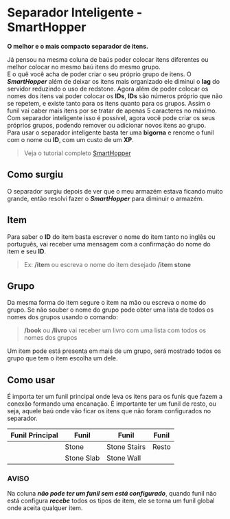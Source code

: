 # Separador Inteligente - SmartHopper

**O melhor e o mais compacto separador de itens.**

Já pensou na mesma coluna de baús poder colocar itens diferentes ou melhor colocar no mesmo baú itens do mesmo grupo.  
E o quê você acha de poder criar o seu próprio grupo de itens.
O ***SmartHopper*** além de deixar os itens mais organizado ele diminui o **lag** do servidor reduzindo o uso de redstone.
Agora além de poder colocar os nomes dos itens vai poder colocar os **IDs**, **IDs** são números próprio que não se repetem, e existe tanto para os itens quanto para os grupos. Assim o funil vai caber mais itens por se tratar de apenas 5 caracteres no máximo.  
Com separador inteligente isso é possível, agora você pode criar os seus próprios grupos, podendo remover ou adicionar novos itens ao grupo.  
Para usar o separador inteligente basta ter uma **bigorna** e renome o funil com o nome ou **ID**, com um custo de um **XP**.


> Veja o tutorial completo [SmartHopper](https://youtu.be/fBIeZ57ka1M)

## Como surgiu
O separador surgiu depois de ver que o meu armazém estava ficando muito grande, então resolvi fazer o ***SmartHopper*** para diminuir o armazém.

## Item
Para saber o **ID** do item basta escrever o nome do item tanto no inglês ou português, vai receber uma mensagem com a confirmação do nome do item e seu **ID**.
>Ex: **/item** ou escreva o nome do item desejado **/item stone**

## Grupo
Da mesma forma do item segure o item na mão ou escreva o nome do grupo. Se não souber o nome do grupo pode obter uma lista de todos os nomes dos grupos usando o comando:
>**/book** ou **/livro** vai receber um livro com uma lista com todos os nomes dos grupos 

Um item pode está presenta em mais de um grupo, será mostrado todos os grupo que tem o item escolha um dele. 

## Como usar

É importa ter um funil principal onde leva os itens para os funis que fazem a conexão formando uma encanação.
É importante ter um funil de resto, ou seja, aquele baú onde vão ficar os itens que não foram configurados no separador.

| Funil Principal |    Funil  |  Funil       |       Funil   |
| --------------|-----------|--------------|---------------|
| 				| Stone     | Stone Stairs |  Resto        |
|               | Stone Slab | Stone Wall   |               |


### AVISO
Na coluna ***não pode ter um funil sem está configurado***, quando funil não está configura ***recebe*** todos os tipos de item, ele se torna um funil global onde aceita qualquer item.
